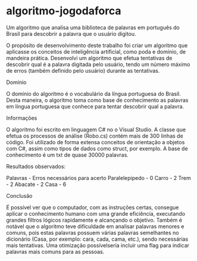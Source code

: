 # algoritmo-jogodaforca

Um algoritmo que analisa uma biblioteca de palavras em português do Brasil para descobrir a palavra que o usuário digitou.

O propósito de desenvolvimento deste trabalho foi criar um algoritmo que aplicasse os conceitos de inteligência artificial, como poda e domínio, de mandeira prática. 
Desenvolvi um algoritmo que efetua tentativas de descobrir qual é a palavra digitada pelo usuário, tendo um número máximo de erros (também definido pelo usuário) durante as tentativas.

Domínio

O domínio do algoritmo é o vocabulário da língua portuguesa do Brasil. Desta maneira, o algoritmo toma como base de conhecimento as palavras em língua portuguesa que conhece para tentar descobrir qual a palavra.


Informações

O algoritmo foi escrito em linguagem C# no o Visual Studio.
A classe que efetua os processos de análise (Robo.cs) contém mais de 300 linhas de código.
Foi utilizado de forma extensa conceitos de orientação a objetos com C#, assim como tipos de dados como struct, por exemplo.
A base de conhecimento é um txt de quase 30000 palavras.


Resultados observados:

Palavras -	Erros necessários para acerto
Paralelepipedo -	0
Carro	- 2
Trem	- 2
Abacate	- 2
Casa	- 6


Conclusão

É possível ver que o computador, com as instruções certas, consegue aplicar o conhecimento humano com uma grande eficiência, executando grandes filtros lógicos rapidamente e alcançando o objetivo. 
Também é notável que o algoritmo teve dificuldade em analisar palavras menores e comuns, pois estas palavras possuem várias palavras semelhantes no dicionário (Casa, por exemplo: cara, cada, cama, etc.), sendo necessárias mais tentativas. Uma otimização possívelseria incluir uma flag para indicar palavras mais comuns para as pessoas.
